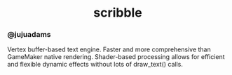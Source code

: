 <h1 align="center">scribble</h1>

### @jujuadams

Vertex buffer-based text engine. Faster and more comprehensive than GameMaker native rendering. Shader-based processing allows for efficient and flexible dynamic effects without lots of draw_text() calls.
